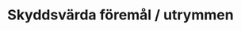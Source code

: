 ---
title: 'Skyddsvärda föremål / utrymmen'
symbol_image: '/images/symbols/insats/34.svg'
weight: 34
card: true
card_color: 'bg-symbol-black'
---